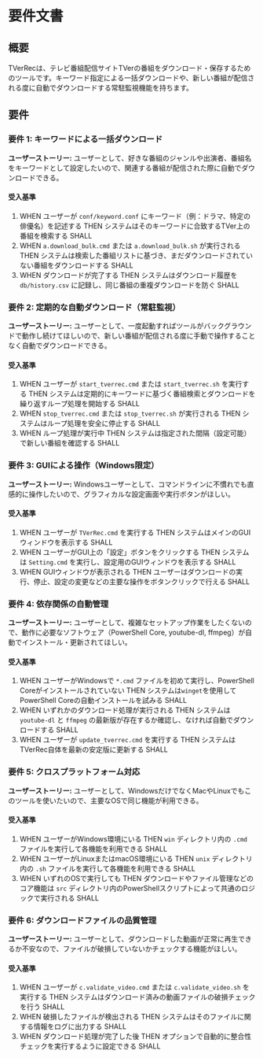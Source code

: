 # 要件文書

## 概要

TVerRecは、テレビ番組配信サイトTVerの番組をダウンロード・保存するためのツールです。キーワード指定による一括ダウンロードや、新しい番組が配信される度に自動でダウンロードする常駐監視機能を持ちます。

## 要件

### 要件 1: キーワードによる一括ダウンロード

**ユーザーストーリー:** ユーザーとして、好きな番組のジャンルや出演者、番組名をキーワードとして設定したいので、関連する番組が配信された際に自動でダウンロードできる。

#### 受入基準

1. WHEN ユーザーが `conf/keyword.conf` にキーワード（例：ドラマ、特定の俳優名）を記述する THEN システムはそのキーワードに合致するTVer上の番組を検索する SHALL
2. WHEN `a.download_bulk.cmd` または `a.download_bulk.sh` が実行される THEN システムは検索した番組リストに基づき、まだダウンロードされていない番組をダウンロードする SHALL
3. WHEN ダウンロードが完了する THEN システムはダウンロード履歴を `db/history.csv` に記録し、同じ番組の重複ダウンロードを防ぐ SHALL

### 要件 2: 定期的な自動ダウンロード（常駐監視）

**ユーザーストーリー:** ユーザーとして、一度起動すればツールがバックグラウンドで動作し続けてほしいので、新しい番組が配信される度に手動で操作することなく自動でダウンロードできる。

#### 受入基準

1. WHEN ユーザーが `start_tverrec.cmd` または `start_tverrec.sh` を実行する THEN システムは定期的にキーワードに基づく番組検索とダウンロードを繰り返すループ処理を開始する SHALL
2. WHEN `stop_tverrec.cmd` または `stop_tverrec.sh` が実行される THEN システムはループ処理を安全に停止する SHALL
3. WHEN ループ処理が実行中 THEN システムは指定された間隔（設定可能）で新しい番組を確認する SHALL

### 要件 3: GUIによる操作（Windows限定）

**ユーザーストーリー:** Windowsユーザーとして、コマンドラインに不慣れでも直感的に操作したいので、グラフィカルな設定画面や実行ボタンがほしい。

#### 受入基準

1. WHEN ユーザーが `TVerRec.cmd` を実行する THEN システムはメインのGUIウィンドウを表示する SHALL
2. WHEN ユーザーがGUI上の「設定」ボタンをクリックする THEN システムは `Setting.cmd` を実行し、設定用のGUIウィンドウを表示する SHALL
3. WHEN GUIウィンドウが表示される THEN ユーザーはダウンロードの実行、停止、設定の変更などの主要な操作をボタンクリックで行える SHALL

### 要件 4: 依存関係の自動管理

**ユーザーストーリー:** ユーザーとして、複雑なセットアップ作業をしたくないので、動作に必要なソフトウェア（PowerShell Core, youtube-dl, ffmpeg）が自動でインストール・更新されてほしい。

#### 受入基準

1. WHEN ユーザーがWindowsで `*.cmd` ファイルを初めて実行し、PowerShell Coreがインストールされていない THEN システムは`winget`を使用してPowerShell Coreの自動インストールを試みる SHALL
2. WHEN いずれかのダウンロード処理が実行される THEN システムは `youtube-dl` と `ffmpeg` の最新版が存在するか確認し、なければ自動でダウンロードする SHALL
3. WHEN ユーザーが `update_tverrec.cmd` を実行する THEN システムはTVerRec自体を最新の安定版に更新する SHALL

### 要件 5: クロスプラットフォーム対応

**ユーザーストーリー:** ユーザーとして、WindowsだけでなくMacやLinuxでもこのツールを使いたいので、主要なOSで同じ機能が利用できる。

#### 受入基準

1. WHEN ユーザーがWindows環境にいる THEN `win` ディレクトリ内の `.cmd` ファイルを実行して各機能を利用できる SHALL
2. WHEN ユーザーがLinuxまたはmacOS環境にいる THEN `unix` ディレクトリ内の `.sh` ファイルを実行して各機能を利用できる SHALL
3. WHEN いずれのOSで実行しても THEN ダウンロードやファイル管理などのコア機能は `src` ディレクトリ内のPowerShellスクリプトによって共通のロジックで実行される SHALL

### 要件 6: ダウンロードファイルの品質管理

**ユーザーストーリー:** ユーザーとして、ダウンロードした動画が正常に再生できるか不安なので、ファイルが破損していないかチェックする機能がほしい。

#### 受入基準

1. WHEN ユーザーが `c.validate_video.cmd` または `c.validate_video.sh` を実行する THEN システムはダウンロード済みの動画ファイルの破損チェックを行う SHALL
2. WHEN 破損したファイルが検出される THEN システムはそのファイルに関する情報をログに出力する SHALL
3. WHEN ダウンロード処理が完了した後 THEN オプションで自動的に整合性チェックを実行するように設定できる SHALL
